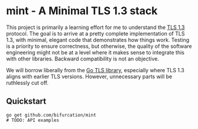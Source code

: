 mint - A Minimal TLS 1.3 stack
==============================

This project is primarily a learning effort for me to understand the [TLS
1.3](http://tlswg.github.io/tls13-spec/) protocol.  The goal is to arrive at a
pretty complete implementation of TLS 1.3, with minimal, elegant code that
demonstrates how things work.  Testing is a priority to ensure correctness, but
otherwise, the quality of the software engineering might not be at a level where
it makes sense to integrate this with other libraries.  Backward compatibility
is not an objective.

We will borrow liberally from the [Go TLS
library](https://golang.org/pkg/crypto/tls/), especially where TLS 1.3 aligns
with earlier TLS versions.  However, unnecessary parts will be ruthlessly cut
off.

## Quickstart

```
go get github.com/bifurcation/mint
# TODO: API examples
```


